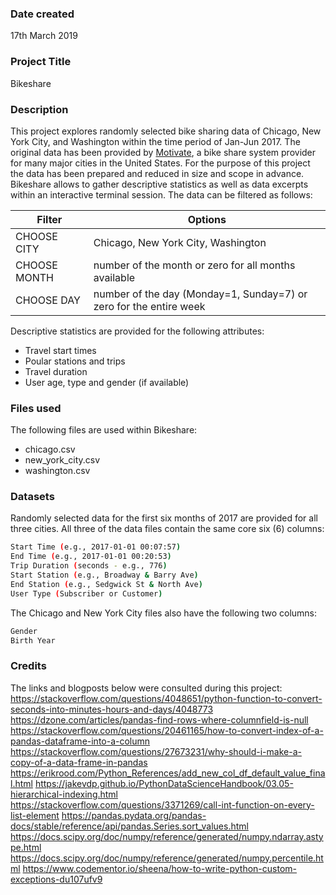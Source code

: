### Date created
17th March 2019

### Project Title
Bikeshare

### Description
This project explores randomly selected bike sharing data of Chicago, New York City, and Washington within the time period of Jan-Jun 2017. The original data has been provided by [Motivate], a bike share system provider for many major cities in the United States. For the purpose of this project the data has been prepared and reduced in size and scope in advance. Bikeshare allows to gather descriptive statistics as well as data excerpts within an interactive terminal session. The data can be filtered as follows: 

| Filter | Options |
| ------ | ------ |
| CHOOSE CITY | Chicago, New York City, Washington |
| CHOOSE MONTH | number of the month or zero for all months available |
| CHOOSE DAY | number of the day (Monday=1, Sunday=7) or zero for the entire week |

Descriptive statistics are provided for the following attributes:
* Travel start times
* Poular stations and trips
* Travel duration
* User age, type and gender (if available)

### Files used
The following files are used within Bikeshare:
* chicago.csv
* new_york_city.csv
* washington.csv

### Datasets
Randomly selected data for the first six months of 2017 are provided for all three cities. All three of the data files contain the same core six (6) columns:

```sh
Start Time (e.g., 2017-01-01 00:07:57)
End Time (e.g., 2017-01-01 00:20:53)
Trip Duration (seconds - e.g., 776)
Start Station (e.g., Broadway & Barry Ave)
End Station (e.g., Sedgwick St & North Ave)
User Type (Subscriber or Customer)
```
The Chicago and New York City files also have the following two columns:
```sh
Gender
Birth Year
```

### Credits
The links and blogposts below were consulted during this project:
https://stackoverflow.com/questions/4048651/python-function-to-convert-seconds-into-minutes-hours-and-days/4048773
https://dzone.com/articles/pandas-find-rows-where-columnfield-is-null
https://stackoverflow.com/questions/20461165/how-to-convert-index-of-a-pandas-dataframe-into-a-column
https://stackoverflow.com/questions/27673231/why-should-i-make-a-copy-of-a-data-frame-in-pandas
https://erikrood.com/Python_References/add_new_col_df_default_value_final.html
https://jakevdp.github.io/PythonDataScienceHandbook/03.05-hierarchical-indexing.html
https://stackoverflow.com/questions/3371269/call-int-function-on-every-list-element
https://pandas.pydata.org/pandas-docs/stable/reference/api/pandas.Series.sort_values.html
https://docs.scipy.org/doc/numpy/reference/generated/numpy.ndarray.astype.html
https://docs.scipy.org/doc/numpy/reference/generated/numpy.percentile.html
https://www.codementor.io/sheena/how-to-write-python-custom-exceptions-du107ufv9

[Motivate]: <https://www.motivateco.com/>

